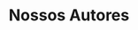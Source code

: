 ---
layout: default.njk
permalink: /equipe/
title: Nossos Autores
imgs: 
  - src: /assets/img/blog/betim.jpg
meta:
  og_type: "website"
  og_locale: "pt_br"
  schema_type: "LocalBusiness"
  robots: "index,follow"
---